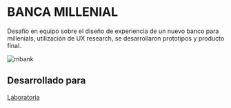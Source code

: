 # BANCA MILLENIAL
Desafío en equipo sobre el diseño de experiencia de un nuevo banco para millenials, utilización de UX research, se desarrollaron prototipos y producto final.

![mbank](https://user-images.githubusercontent.com/32289134/38240995-6aa0194a-3707-11e8-8b0c-89f4d3bb2415.jpg)

## Desarrollado para 
[Laboratoria](http://laboratoria.la)
